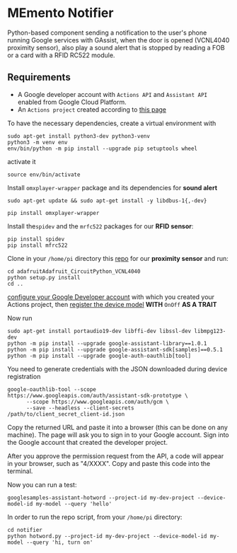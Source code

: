 # MEmento Notifier
Python-based component sending a notification to the user's phone running Google services with GAssist, when the door is opened (VCNL4040 proximity sensor), also play a sound alert that is stopped by reading a FOB or a card with a RFID RC522 module.

## Requirements
- A Google developer account with `Actions API` and `Assistant API` enabled from Google Cloud Platform.
- An `Actions project` created according to [this page](https://developers.google.com/assistant/sdk/guides/library/python/embed/config-dev-project-and-account)

To have the necessary dependencies, create a virtual environment with
```
sudo apt-get install python3-dev python3-venv
python3 -m venv env
env/bin/python -m pip install --upgrade pip setuptools wheel
```


activate it
```
source env/bin/activate
```

Install `omxplayer-wrapper` package and its dependencies for **sound alert**
```
sudo apt-get update && sudo apt-get install -y libdbus-1{,-dev}
```

```
pip install omxplayer-wrapper
```

Install the`spidev` and the `mrfc522` packages for our **RFID sensor**:
```
pip install spidev
pip install mfrc522
```
Clone in your `/home/pi` directory this [repo](https://github.com/adafruitAdafruit_CircuitPython_VCNL4040.git) for our **proximity sensor** and run:
```
cd adafruitAdafruit_CircuitPython_VCNL4040
python setup.py install
cd ..
```

 [configure your Google Developer account](developers.google.com/assistant/sdk/guides/library/python/embed/config-dev-project-and-account) with which you created your Actions project, then [register the device model](https://developers.google.com/assistant/sdk/guides/library/python/embed/register-device) **WITH** `OnOff` **AS A TRAIT**

Now run
```
sudo apt-get install portaudio19-dev libffi-dev libssl-dev libmpg123-dev
python -m pip install --upgrade google-assistant-library==1.0.1
python -m pip install --upgrade google-assistant-sdk[samples]==0.5.1
python -m pip install --upgrade google-auth-oauthlib[tool]
```
You need to generate credentials with the JSON downloaded during device registration
```
google-oauthlib-tool --scope https://www.googleapis.com/auth/assistant-sdk-prototype \
      --scope https://www.googleapis.com/auth/gcm \
      --save --headless --client-secrets /path/to/client_secret_client-id.json
```

Copy the returned URL and paste it into a browser (this can be done on any machine). The page will ask you to sign in to your Google account. Sign into the Google account that created the developer project.

After you approve the permission request from the API, a code will appear in your browser, such as "4/XXXX". Copy and paste this code into the terminal.

Now you can run a test:
```
googlesamples-assistant-hotword --project-id my-dev-project --device-model-id my-model --query 'hello'
```
In order to run the repo script, from your `/home/pi` directory:
```
cd notifier
python hotword.py --project-id my-dev-project --device-model-id my-model --query 'hi, turn on'
```
